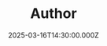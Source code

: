 ---
video:
  type: vimeo
  id: 1066433356
speaker:
  permalink: codey-friesen
  name: Codey Friesen
title: Author
image: https://i.imgur.com/J5Efgfa.png
date: 2025-03-16T14:30:00.000Z
---